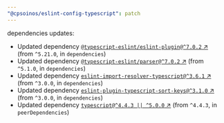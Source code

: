 ```yaml
---
"@cpsoinos/eslint-config-typescript": patch
---
```

dependencies updates:
  - Updated dependency [`@typescript-eslint/eslint-plugin@^7.0.2` ↗︎](https://www.npmjs.com/package/@typescript-eslint/eslint-plugin/v/7.0.2) (from `^5.21.0`, in `dependencies`)
  - Updated dependency [`@typescript-eslint/parser@^7.0.2` ↗︎](https://www.npmjs.com/package/@typescript-eslint/parser/v/7.0.2) (from `^5.1.0`, in `dependencies`)
  - Updated dependency [`eslint-import-resolver-typescript@^3.6.1` ↗︎](https://www.npmjs.com/package/eslint-import-resolver-typescript/v/3.6.1) (from `^3.0.0`, in `dependencies`)
  - Updated dependency [`eslint-plugin-typescript-sort-keys@^3.1.0` ↗︎](https://www.npmjs.com/package/eslint-plugin-typescript-sort-keys/v/3.1.0) (from `^3.0.0`, in `dependencies`)
  - Updated dependency [`typescript@^4.4.3 || ^5.0.0` ↗︎](https://www.npmjs.com/package/typescript/v/4.4.3) (from `^4.4.3`, in `peerDependencies`)
